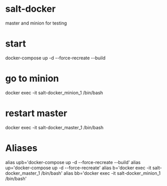 # salt-docker
master and minion for testing

# start
docker-compose up -d --force-recreate --build

# go to minion
docker exec -it salt-docker_minion_1 /bin/bash

# restart master
docker exec -it salt-docker_master_1 /bin/bash

# Aliases
alias upb='docker-compose up -d --force-recreate --build'
alias up='docker-compose up -d --force-recreate'
alias b='docker exec -it salt-docker_master_1 /bin/bash'
alias bb='docker exec -it salt-docker_minion_1 /bin/bash'